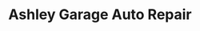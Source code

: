 ---
title: "Ashley Garage Auto Repair"
url: /bristol/ashley-garage-auto-repair/
shop: car repair
---